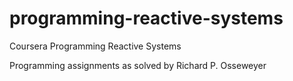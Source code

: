 # programming-reactive-systems
Coursera Programming Reactive Systems

Programming assignments as solved by Richard P. Osseweyer
